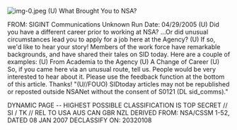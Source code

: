![img-0.jpeg](img-0.jpeg)
(U) What Brought You to NSA?

FROM: SIGINT Communications
Unknown
Run Date: 04/29/2005
(U) Did you have a different career prior to working at NSA? ...Or did unusual circumstances lead you to apply for a job here at the Agency?
(U) If so, we'd like to hear your story! Members of the work force have remarkable backgrounds, and have shared their tales on SID today. Here are a couple of examples:
(U) From Academia to the Agency
(U) A Change of Career
(U) So, if you came here via an unusual route, tell us. People would be very interested to hear about it. Please use the feedback function at the bottom of this article. Thanks!
"(U//FOUO) SIDtoday articles may not be republished or reposted outside NSANet without the consent of S0121 (DL sid_comms)."

DYNAMIC PAGE -- HIGHEST POSSIBLE CLASSIFICATION IS
TOP SECRET // SI / TK // REL TO USA AUS CAN GBR NZL
DERIVED FROM: NSA/CSSM 1-52, DATED 08 JAN 2007 DECLASSIFY ON: 20320108
